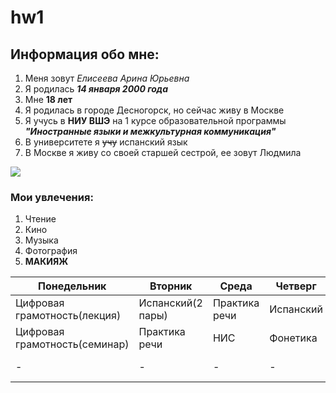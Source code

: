 # hw1
## Информация обо мне:
1. Меня зовут *Елисеева Арина Юрьевна*
2. Я родилась ***14 января 2000 года***
3. Мне **18 лет**
4. Я родилась в городе Десногорск, но сейчас живу в Москве
5. Я учусь в **НИУ ВШЭ** на 1 курсе образовательной программы ***"Иностранные языки и межкультурная коммуникация"***
6. В университете я ~~учу~~ испанский язык
7. В Москве я живу со своей старшей сестрой, ее зовут Людмила

![](https://pp.userapi.com/c824604/v824604938/941cd/lFRvx4TslvI.jpg)
### Мои увлечения:
1. Чтение
2. Кино
3. Музыка
4. Фотография
5. **МАКИЯЖ**

|Понедельник|Вторник|Среда|Четверг|Пятница|Суббота|
|-----------|-------|-----|-------|-------|-------|
|Цифровая грамотность(лекция)|Испанский(2 пары)|Практика речи|Испанский|Англиский(видео)|Грамматика|
|Цифровая грамотность(семинар)|Практика речи|НИС|Фонетика|Литература Великобритании(семинар)|Грамматика|
|-|-|-|-|Литература Великобритании(лекция)|Латынь|

